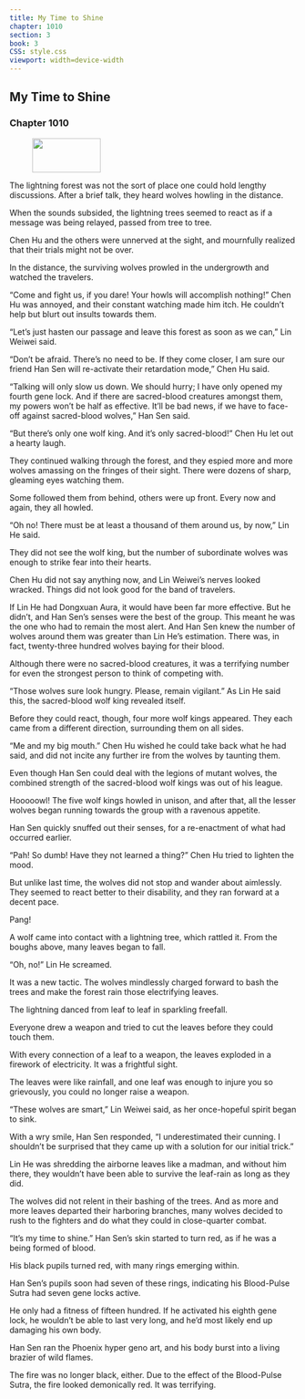 ```yaml
---
title: My Time to Shine
chapter: 1010
section: 3
book: 3
CSS: style.css
viewport: width=device-width
---
```


## My Time to Shine

### Chapter 1010

<figure>
	<img src="../Images/gem.gif" alt="" id="gem" width="120" height="60" />
</figure>

The lightning forest was not the sort of place one could hold lengthy discussions. After a brief talk, they heard wolves howling in the distance.

When the sounds subsided, the lightning trees seemed to react as if a message was being relayed, passed from tree to tree.

Chen Hu and the others were unnerved at the sight, and mournfully realized that their trials might not be over.

In the distance, the surviving wolves prowled in the undergrowth and watched the travelers.

“Come and fight us, if you dare! Your howls will accomplish nothing!” Chen Hu was annoyed, and their constant watching made him itch. He couldn’t help but blurt out insults towards them.

“Let’s just hasten our passage and leave this forest as soon as we can,” Lin Weiwei said.

“Don’t be afraid. There’s no need to be. If they come closer, I am sure our friend Han Sen will re-activate their retardation mode,” Chen Hu said.

“Talking will only slow us down. We should hurry; I have only opened my fourth gene lock. And if there are sacred-blood creatures amongst them, my powers won’t be half as effective. It’ll be bad news, if we have to face-off against sacred-blood wolves,” Han Sen said.

“But there’s only one wolf king. And it’s only sacred-blood!” Chen Hu let out a hearty laugh.

They continued walking through the forest, and they espied more and more wolves amassing on the fringes of their sight. There were dozens of sharp, gleaming eyes watching them.

Some followed them from behind, others were up front. Every now and again, they all howled.

“Oh no! There must be at least a thousand of them around us, by now,” Lin He said.

They did not see the wolf king, but the number of subordinate wolves was enough to strike fear into their hearts.

Chen Hu did not say anything now, and Lin Weiwei’s nerves looked wracked. Things did not look good for the band of travelers.

If Lin He had Dongxuan Aura, it would have been far more effective. But he didn’t, and Han Sen’s senses were the best of the group. This meant he was the one who had to remain the most alert. And Han Sen knew the number of wolves around them was greater than Lin He’s estimation. There was, in fact, twenty-three hundred wolves baying for their blood.

Although there were no sacred-blood creatures, it was a terrifying number for even the strongest person to think of competing with.

“Those wolves sure look hungry. Please, remain vigilant.” As Lin He said this, the sacred-blood wolf king revealed itself.

Before they could react, though, four more wolf kings appeared. They each came from a different direction, surrounding them on all sides.

“Me and my big mouth.” Chen Hu wished he could take back what he had said, and did not incite any further ire from the wolves by taunting them.

Even though Han Sen could deal with the legions of mutant wolves, the combined strength of the sacred-blood wolf kings was out of his league.

Hooooowl! The five wolf kings howled in unison, and after that, all the lesser wolves began running towards the group with a ravenous appetite.

Han Sen quickly snuffed out their senses, for a re-enactment of what had occurred earlier.

“Pah! So dumb! Have they not learned a thing?” Chen Hu tried to lighten the mood.

But unlike last time, the wolves did not stop and wander about aimlessly. They seemed to react better to their disability, and they ran forward at a decent pace.

Pang!

A wolf came into contact with a lightning tree, which rattled it. From the boughs above, many leaves began to fall.

“Oh, no!” Lin He screamed.

It was a new tactic. The wolves mindlessly charged forward to bash the trees and make the forest rain those electrifying leaves.

The lightning danced from leaf to leaf in sparkling freefall.

Everyone drew a weapon and tried to cut the leaves before they could touch them.

With every connection of a leaf to a weapon, the leaves exploded in a firework of electricity. It was a frightful sight.

The leaves were like rainfall, and one leaf was enough to injure you so grievously, you could no longer raise a weapon.

“These wolves are smart,” Lin Weiwei said, as her once-hopeful spirit began to sink.

With a wry smile, Han Sen responded, “I underestimated their cunning. I shouldn’t be surprised that they came up with a solution for our initial trick.”

Lin He was shredding the airborne leaves like a madman, and without him there, they wouldn’t have been able to survive the leaf-rain as long as they did.

The wolves did not relent in their bashing of the trees. And as more and more leaves departed their harboring branches, many wolves decided to rush to the fighters and do what they could in close-quarter combat.

“It’s my time to shine.” Han Sen’s skin started to turn red, as if he was a being formed of blood.

His black pupils turned red, with many rings emerging within.

Han Sen’s pupils soon had seven of these rings, indicating his Blood-Pulse Sutra had seven gene locks active.

He only had a fitness of fifteen hundred. If he activated his eighth gene lock, he wouldn’t be able to last very long, and he’d most likely end up damaging his own body.

Han Sen ran the Phoenix hyper geno art, and his body burst into a living brazier of wild flames.

The fire was no longer black, either. Due to the effect of the Blood-Pulse Sutra, the fire looked demonically red. It was terrifying.